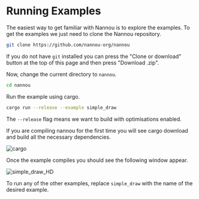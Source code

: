 # Running Examples

The easiest way to get familiar with Nannou is to explore the examples. To get
the examples we just need to clone the Nannou repository.

```bash
git clone https://github.com/nannou-org/nannou
```

If you do not have `git` installed you can press the "Clone or download" button
at the top of this page and then press "Download .zip".

Now, change the current directory to `nannou`.

```bash
cd nannou
```

Run the example using cargo.

```bash
cargo run --release --example simple_draw
```

The `--release` flag means we want to build with optimisations enabled.

If you are compiling nannou for the first time you will see cargo download and build all the necessary dependencies.

![cargo](https://i.imgur.com/5OBNqMB.gif)


Once the example compiles you should see the following window appear.

![simple_draw_HD](https://i.imgur.com/HVVamUI.gif)

To run any of the other examples, replace `simple_draw` with the name of the
desired example.
